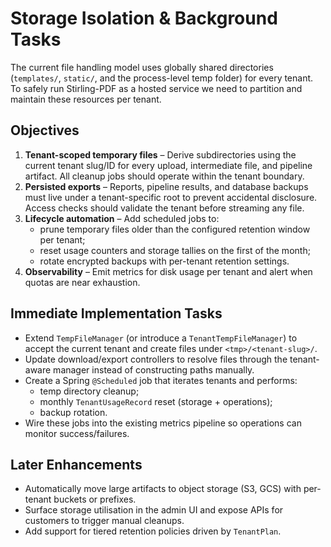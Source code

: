 # Storage Isolation & Background Tasks

The current file handling model uses globally shared directories (`templates/`, `static/`, and the process-level temp folder) for every tenant. To safely run Stirling-PDF as a hosted service we need to partition and maintain these resources per tenant.

## Objectives

1. **Tenant-scoped temporary files** – Derive subdirectories using the current tenant slug/ID for every upload, intermediate file, and pipeline artifact. All cleanup jobs should operate within the tenant boundary.
2. **Persisted exports** – Reports, pipeline results, and database backups must live under a tenant-specific root to prevent accidental disclosure. Access checks should validate the tenant before streaming any file.
3. **Lifecycle automation** – Add scheduled jobs to:
   - prune temporary files older than the configured retention window per tenant;
   - reset usage counters and storage tallies on the first of the month;
   - rotate encrypted backups with per-tenant retention settings.
4. **Observability** – Emit metrics for disk usage per tenant and alert when quotas are near exhaustion.

## Immediate Implementation Tasks

- Extend `TempFileManager` (or introduce a `TenantTempFileManager`) to accept the current tenant and create files under `<tmp>/<tenant-slug>/`.
- Update download/export controllers to resolve files through the tenant-aware manager instead of constructing paths manually.
- Create a Spring `@Scheduled` job that iterates tenants and performs:
  - temp directory cleanup;
  - monthly `TenantUsageRecord` reset (storage + operations);
  - backup rotation.
- Wire these jobs into the existing metrics pipeline so operations can monitor success/failures.

## Later Enhancements

- Automatically move large artifacts to object storage (S3, GCS) with per-tenant buckets or prefixes.
- Surface storage utilisation in the admin UI and expose APIs for customers to trigger manual cleanups.
- Add support for tiered retention policies driven by `TenantPlan`.
